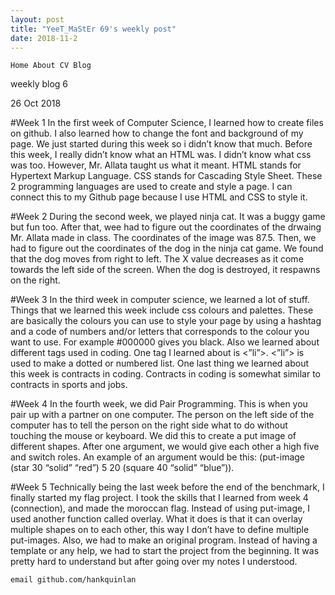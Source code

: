 ```yaml
---
layout: post
title: "YeeT_MaStEr 69's weekly post"
date: 2018-11-2
---
```




    Home About CV Blog 

weekly blog 6

26 Oct 2018



#Week 1 In the first week of Computer Science, I learned how to create files on github. I also learned how to change the font and background of my page. We just started during this week so i didn’t know that much. Before this week, I really didn’t know what an HTML was. I didn’t know what css was too. However, Mr. Allata taught us what it meant. HTML stands for Hypertext Markup Language. CSS stands for Cascading Style Sheet. These 2 programming languages are used to create and style a page. I can connect this to my Github page because I use HTML and CSS to style it.

#Week 2 During the second week, we played ninja cat. It was a buggy game but fun too. After that, wee had to figure out the coordinates of the drwaing Mr. Allata made in class. The coordinates of the image was 87.5. Then, we had to figure out the coordinates of the dog in the ninja cat game. We found that the dog moves from right to left. The X value decreases as it come towards the left side of the screen. When the dog is destroyed, it respawns on the right. 

#Week 3 In the third week in computer science, we learned a lot of stuff. Things that we learned this week include css colours and palettes. These are basically the colours you can use to style your page by using a hashtag and a code of numbers and/or letters that corresponds to the colour you want to use. For example #000000 gives you black. Also we learned about different tags used in coding. One tag I learned about is <”li”>. <”li”> is used to make a dotted or numbered list. One last thing we learned about this week is contracts in coding. Contracts in coding is somewhat similar to contracts in sports and jobs.

#Week 4 In the fourth week, we did Pair Programming. This is when you pair up with a partner on one computer. The person on the left side of the computer has to tell the person on the right side what to do without touching the mouse or keyboard. We did this to create a put image of different shapes. After one argument, we would give each other a high five and switch roles. An example of an argument would be this: (put-image (star 30 “solid” “red”) 5 20 (square 40 “solid” “blue”)).

#Week 5 Technically being the last week before the end of the benchmark, I finally started my flag project. I took the skills that I learned from week 4 (connection), and made the moroccan flag. Instead of using put-image, I used another function called overlay. What it does is that it can overlay multiple shapes on to each other, this way I don’t have to define multiple put-images. Also, we had to make an original program. Instead of having a template or any help, we had to start the project from the beginning. It was pretty hard to understand but after going over my notes I understood.


    email github.com/hankquinlan 

